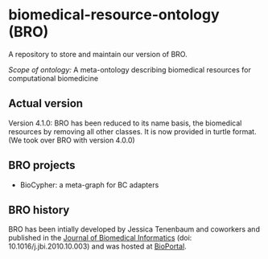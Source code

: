 # biomedical-resource-ontology (BRO)
A repository to store and maintain our version of BRO.

*Scope of ontology:* A meta-ontology describing biomedical resources for computational biomedicine

## Actual version
Version 4.1.0: BRO has been reduced to its name basis, the biomedical resources by removing all other classes. It is now provided in turtle format.
(We took over BRO with version 4.0.0)

## BRO projects
- BioCypher: a meta-graph for BC adapters

## BRO history
BRO has been intially developed by Jessica Tenenbaum and coworkers and published in the [Journal of Biomedical Informatics](https://www.ncbi.nlm.nih.gov/pmc/articles/PMC3050430/) (doi: 10.1016/j.jbi.2010.10.003) and was hosted at [BioPortal](https://bioportal.bioontology.org/ontologies/BRO).
